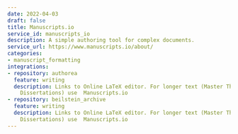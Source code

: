```yaml
---
date: 2022-04-03
draft: false
title: Manuscripts.io
service_id: manuscripts_io
description: A simple authoring tool for complex documents.
service_url: https://www.manuscripts.io/about/
categories:
- manuscript_formatting
integrations:
- repository: authorea
  feature: writing
  description: Links to Online LaTeX editor. For longer text (Master Theses and Ph.D.
    Dissertations) use  Manuscripts.io
- repository: beilstein_archive
  feature: writing
  description: Links to Online LaTeX editor. For longer text (Master Theses and Ph.D.
    Dissertations) use  Manuscripts.io
---
```



